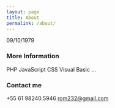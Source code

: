 ```yaml
---
layout: page
title: About
permalink: /about/
---
```


09/10/1979

### More Information

PHP
JavaScript
CSS
Visual Basic
...

### Contact me
+55 61 98240.5946
[rom232@gmail.com](mailto:rom232@gmail.com)
